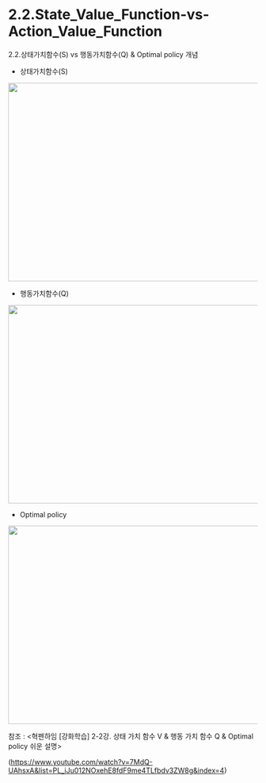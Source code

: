 # 2.2.State_Value_Function-vs-Action_Value_Function
2.2.상태가치함수(S) vs 행동가치함수(Q) & Optimal policy 개념
 * 상태가치함수(S)
 <img src="https://user-images.githubusercontent.com/68425309/202393252-c9d41b05-2251-4c47-8d8a-a29e667ae79a.jpg" width="600" height="400"/> 
 
 * 행동가치함수(Q)
 <img src="https://user-images.githubusercontent.com/68425309/202393345-90c8d192-14d6-4664-98a1-730624cb5b96.jpg" width="600" height="400"/> 
 
 * Optimal policy 
<img src="https://user-images.githubusercontent.com/68425309/202393397-34b6c6b8-1ac2-4764-a47b-4de9d8f8f2fc.jpg" width="600" height="400"/> 


참조 : <혁펜하임 [강화학습] 2-2강. 상태 가치 함수 V & 행동 가치 함수 Q & Optimal policy 쉬운 설명>

(https://www.youtube.com/watch?v=7MdQ-UAhsxA&list=PL_iJu012NOxehE8fdF9me4TLfbdv3ZW8g&index=4)
